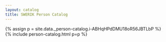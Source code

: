 ```yaml
---
layout: catalog
title: SWERIK Person Catalog
---
```

{% assign p = site.data._person-catalog.i-ABHqHPdDMU18oR56JBTLbP %}
{% include person-catalog.html p=p %}

